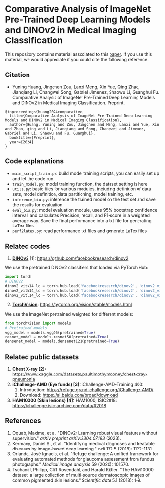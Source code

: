 # Comparative Analysis of ImageNet Pre-Trained Deep Learning Models and DINOv2 in Medical Imaging Classification

This repository contains material associated to this [paper](#Citation).
If you use this material, we would appreciate if you could cite the following reference.

## Citation
* Yuning Huang, Jingchen Zou, Lanxi Meng, Xin Yue, Qing Zhao, Jianqiang Li, Changwei Song, Gabriel Jimenez, Shaowu Li, Guanghui Fu. Comparative Analysis of ImageNet Pre-Trained Deep Learning Models and DINOv2 in Medical Imaging Classification. Preprint.
```
@inproceedings{huang2024comparative,
  title={Comparative Analysis of ImageNet Pre-Trained Deep Learning Models and DINOv2 in Medical Imaging Classification},
  author={Huang, Yuning and Zou, Jingchen and Meng, Lanxi and Yue, Xin and Zhao, qing and Li, Jianqiang and Song, Changwei and Jimenez, Gabriel and Li, Shaowu and Fu, Guanghui},
  booktitle={Preprint},
  year={2024}
}
```

## Code explanations
* `main_script_train.py`: build model training scripts, you can easily set up and let the code run.
* `train_model.py`: model training function, the dataset setting is here
* `utils.py`: basic files for various modules, including definition of data sets, model definition, data partitioning, model training, etc.
* `inference_biu.py`: inference the trained model on the test set and save the results for evaluation
* `eval_biu.py`: model evaluation module, uses 95% bootstrap confidence interval, and calculates Precision, recall, and F1-score in a weighted average way. Save the final performance into a txt file for generating LaTex files
* `perf2latex.py`: read performance txt files and generate LaTex files

## Related codes

1. **[DINOv2](<https://github.com/facebookresearch/dinov2>)** [1]: https://github.com/facebookresearch/dinov2

We use the pretrained DINOv2 classifiers that loaded via PyTorch Hub:
```python
import torch
# DINOv2
dinov2_vits14_lc = torch.hub.load('facebookresearch/dinov2', 'dinov2_vits14_lc')
dinov2_vitb14_lc = torch.hub.load('facebookresearch/dinov2', 'dinov2_vitb14_lc')
dinov2_vitl14_lc = torch.hub.load('facebookresearch/dinov2', 'dinov2_vitl14_lc')
```

2. **[TorchVision](<https://pytorch.org/vision/stable/models.html>)**: https://pytorch.org/vision/stable/models.html

We use the ImageNet pretrained weighted for different models:
```python
from torchvision import models
# Pretrained models
vgg_model = models.vgg16(pretrained=True)
resnet_model = models.resnet50(pretrained=True)
densenet_model = models.densenet121(pretrained=True)
```

## Related public datasets

1. **Chest X-ray [2]:** https://www.kaggle.com/datasets/paultimothymooney/chest-xray-pneumonia
2. **iChallenge-AMD (Eye funds) [3]:** iChallenge-AMD-Training 400: 
   1. Introduction: https://refuge.grand-challenge.org/iChallenge-AMD/
   2. Download: https://ai.baidu.com/broad/download
3. **HAM10000 (Skin lesions) [4]:** HAM1000, ISIC2018: https://challenge.isic-archive.com/data/#2018


## References

1. Oquab, Maxime, et al. "DINOv2: Learning robust visual features without supervision." *arXiv preprint arXiv:2304.07193* (2023).
2. Kermany, Daniel S., et al. "Identifying medical diagnoses and treatable diseases by image-based deep learning." *cell* 172.5 (2018): 1122-1131.
3. Orlando, José Ignacio, et al. "Refuge challenge: A unified framework for evaluating automated methods for glaucoma assessment from fundus photographs." *Medical image analysis* 59 (2020): 101570.
4. Tschandl, Philipp, Cliff Rosendahl, and Harald Kittler. "The HAM10000 dataset, a large collection of multi-source dermatoscopic images of common pigmented skin lesions." *Scientific data* 5.1 (2018): 1-9.
